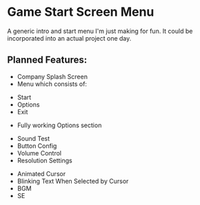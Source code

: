 # Game Start Screen Menu
A generic intro and start menu I'm just making for fun.
It could be incorporated into an actual project one day.

## Planned Features:
* Company Splash Screen
* Menu which consists of:
 - Start
 - Options
 - Exit
* Fully working Options section
 - Sound Test
 - Button Config
 - Volume Control
 - Resolution Settings
* Animated Cursor
* Blinking Text When Selected by Cursor
* BGM
* SE
